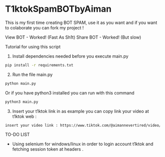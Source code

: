 # T1ktokSpamBOTbyAiman
This is my first time creating BOT SPAM, use it as you want and if you want to colaborate you can fork my project !

View BOT - Worked! (Fast As Sh1t)
Share BOT - Worked! (But slow)


Tutorial for using this script 

1. Install dependencies needed before you execute main.py
```bash
pip install -r requirements.txt
```
2. Run the file main.py
```bash
python main.py 
```
Or if you have python3 installed you can run with this command 
```bash
python3 main.py
```
3. Insert your t1ktok link in as example you can copy link your video at t1ktok web :
```bash
insert your video link : https://www.tiktok.com/@aimannevertired/video/7250677341041593602?lang=en
``` 
TO-DO LIST
- Using selenium for windows/linux in order to login account t1ktok and fetching session token at headers .

